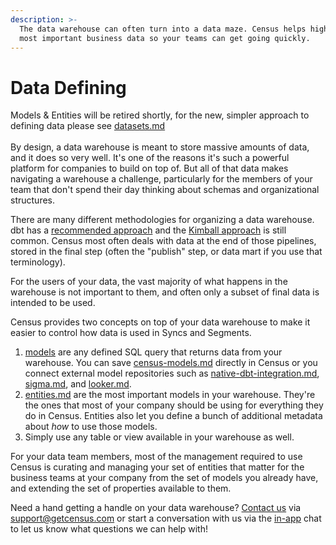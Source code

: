 ```yaml
---
description: >-
  The data warehouse can often turn into a data maze. Census helps highlight the
  most important business data so your teams can get going quickly.
---
```


# Data Defining

Models & Entities will be retired shortly, for the new, simpler approach to defining data please see [datasets.md](datasets.md "mention")\
\
By design, a data warehouse is meant to store massive amounts of data, and it does so very well. It's one of the reasons it's such a powerful platform for companies to build on top of. But all of that data makes navigating a warehouse a challenge, particularly for the members of your team that don't spend their day thinking about schemas and organizational structures.

There are many different methodologies for organizing a data warehouse. dbt has a [recommended approach](https://docs.getdbt.com/guides/best-practices/how-we-structure/1-guide-overview) and the [Kimball approach](https://www.kimballgroup.com/data-warehouse-business-intelligence-resources/kimball-techniques/dimensional-modeling-techniques/) is still common. Census most often deals with data at the end of those pipelines, stored in the final step (often the "publish" step, or data mart if you use that terminology).

For the users of your data, the vast majority of what happens in the warehouse is not important to them, and often only a subset of final data is intended to be used.

Census provides two concepts on top of your data warehouse to make it easier to control how data is used in Syncs and Segments.

1. [models](models/ "mention") are any defined SQL query that returns data from your warehouse. You can save [census-models.md](models/census-models.md "mention") directly in Census or you connect external model repositories such as [native-dbt-integration.md](models/native-dbt-integration.md "mention"), [sigma.md](models/sigma.md "mention"), and [looker.md](models/looker.md "mention").&#x20;
2. [entities.md](entities.md "mention") are the most important models in your warehouse. They're the ones that most of your company should be using for everything they do in Census. Entities also let you define a bunch of additional metadata about _how_ to use those models.
3. Simply use any table or view available in your warehouse as well.

For your data team members, most of the management required to use Census is curating and managing your set of entities that matter for the business teams at your company from the set of models you already have, and extending the set of properties available to them.

Need a hand getting a handle on your data warehouse? [Contact us](mailto:support@getcensus.com) via support@getcensus.com or start a conversation with us via the [in-app](https://app.getcensus.com) chat to let us know what questions we can help with!

